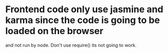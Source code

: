 # Frontend code only use jasmine and karma since the code is going to be loaded on the browser
and not run by node. Don't use require() its not going to work.
